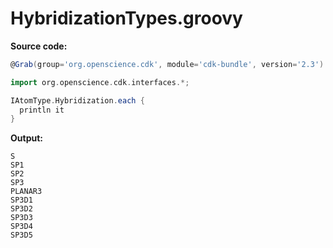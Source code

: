 # HybridizationTypes.groovy
**Source code:**
```groovy
@Grab(group='org.openscience.cdk', module='cdk-bundle', version='2.3')

import org.openscience.cdk.interfaces.*;

IAtomType.Hybridization.each {
  println it
}
```
**Output:**
```plain
S
SP1
SP2
SP3
PLANAR3
SP3D1
SP3D2
SP3D3
SP3D4
SP3D5
```
